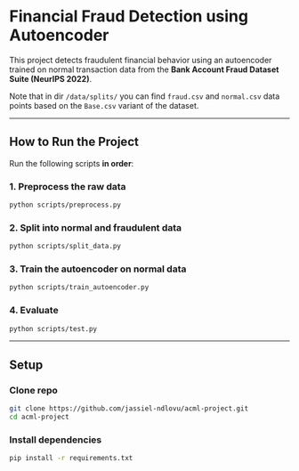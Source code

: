 # Financial Fraud Detection using Autoencoder

This project detects fraudulent financial behavior using an autoencoder trained on normal transaction data from the **Bank Account Fraud Dataset Suite (NeurIPS 2022)**.

Note that in dir ```/data/splits/``` you can find ```fraud.csv``` and ```normal.csv``` data points based on the ```Base.csv``` variant of the dataset.

---

## How to Run the Project

Run the following scripts **in order**:

### 1. Preprocess the raw data
```bash
python scripts/preprocess.py
```

### 2. Split into normal and fraudulent data
```bash
python scripts/split_data.py
```

### 3. Train the autoencoder on normal data
```bash
python scripts/train_autoencoder.py
```

### 4. Evaluate
```bash
python scripts/test.py
```

---

## Setup

### Clone repo
```bash
git clone https://github.com/jassiel-ndlovu/acml-project.git
cd acml-project
```

### Install dependencies
```bash
pip install -r requirements.txt
```